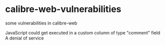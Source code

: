 # calibre-web-vulnerabilities
some vulnerabilities in calibre-web

JavaScript could get executed in a custom column of type "comment" field
A denial of service 
